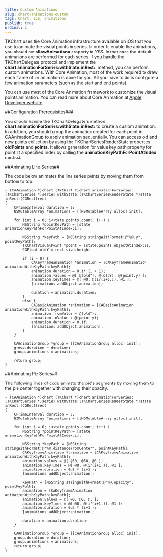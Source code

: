 ```yaml
---
title: Custom Animations
slug: chart-animations-custom
tags: Chart, iOS, animations
publish: true
ordinal: 1
---
```


TKChart uses the Core Animation infrastructure available on iOS that you use to animate the visual points in series. In order to enable the animations, you should set **allowAnimations** property to *YES*. In that case the default animations are performed for each series. If you handle the TKChartDelegate protocol and implement the **chart:animationForSeries:withState:inRect:**. method, you can perform custom animations. With Core Animation, most of the work required to draw each frame of an animation is done for you. All you have to do is configure a few animation parameters (such as the start and end points).

You can use most of the Core Animation framework to customize the visual points animation. You can read more about Core Animation at [Apple Developer website](https://developer.apple.com/library/mac/documentation/cocoa/Conceptual/CoreAnimation_guide/Introduction/Introduction.html).

##Configuration Prerequisites###

You should handle the TKChartDelegate's method **chart:animationForSeries:withState:inRect:** to create a custom animation. In addition, you should group the animation created for each point in CAAnimationGroup to apply animation sequentially. You can access old and new points collection by using the TKChartSeriesRenderState properties **oldPoints** and **points**. It allows generation for value key path property for point at a specified index by calling the **animationKeyPathForPointAtIndex** method.

##Animating Line Series##

The code below animates the line series points by moving them from bottom to top.

	- (CAAnimation *)chart:(TKChart *)chart animationForSeries:(TKChartSeries *)series withState:(TKChartSeriesRenderState *)state inRect:(CGRect)rect
	{
    	CFTimeInterval duration = 0;
    	NSMutableArray *animations = [[NSMutableArray alloc] init];
    
    	for (int i = 0; i<state.points.count; i++) {
        	NSString *pointKeyPath = [state animationKeyPathForPointAtIndex:i];
        
        	NSString *keyPath = [NSString stringWithFormat:@"%@.y", pointKeyPath];
        	TKChartVisualPoint *point = [state.points objectAtIndex:i];
        	CGFloat oldY = rect.size.height;
            
        	if (i > 0) {
            	CAKeyframeAnimation *animation = [CAKeyframeAnimation animationWithKeyPath:keyPath];
            	animation.duration = 0.1* (i + 1);
            	animation.values = @[ @(oldY), @(oldY), @(point.y) ];
            	animation.keyTimes = @[ @0, @(i/(i+1.)), @1 ];
            	[animations addObject:animation];
                
            	duration = animation.duration;
        	}
        	else {
            	CABasicAnimation *animation = [CABasicAnimation animationWithKeyPath:keyPath];
            	animation.fromValue = @(oldY);
            	animation.toValue = @(point.y);
            	animation.duration = 0.1f;
            	[animations addObject:animation];
        	}
    	}
    
    	CAAnimationGroup *group = [[CAAnimationGroup alloc] init];
    	group.duration = duration;
    	group.animations = animations;
    
    	return group;
	}

##Animating Pie Series##

The following lines of code animate the pie's segments by moving them to the pie center together with changing their opacity.

	- (CAAnimation *)chart:(TKChart *)chart animationForSeries:(TKChartSeries *)series withState:(TKChartSeriesRenderState *)state inRect:(CGRect)rect
	{
    	CFTimeInterval duration = 0;
    	NSMutableArray *animations = [[NSMutableArray alloc] init];
    
    	for (int i = 0; i<state.points.count; i++) {
        	NSString *pointKeyPath = [state animationKeyPathForPointAtIndex:i];
        
        	NSString *keyPath = [NSString stringWithFormat:@"%@.distanceFromCenter", pointKeyPath];
        	CAKeyframeAnimation *animation = [CAKeyframeAnimation animationWithKeyPath:keyPath];
        	animation.values = @[ @50, @50, @0 ];
        	animation.keyTimes = @[ @0, @(i/(i+1.)), @1 ];
        	animation.duration = 0.5 * (i+1.);
        	[animations addObject:animation];
        
        	keyPath = [NSString stringWithFormat:@"%@.opacity", pointKeyPath];
        	animation = [CAKeyframeAnimation animationWithKeyPath:keyPath];
        	animation.values = @[ @0, @0, @1 ];
        	animation.keyTimes = @[ @0, @(i/(i+1.)), @1 ];
        	animation.duration = 0.5 * (i+1.);
        	[animations addObject:animation];
        
        	duration = animation.duration;
    	}

    	CAAnimationGroup *group = [[CAAnimationGroup alloc] init];
    	group.duration = duration;
    	group.animations = animations;
    	return group;
	}